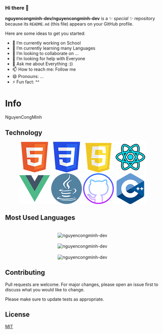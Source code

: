 ### Hi there 👋


**nguyencongminh-dev/nguyencongminh-dev** is a ✨ _special_ ✨ repository because its `README.md` (this file) appears on your GitHub profile.

Here are some ideas to get you started:

- 🔭 I’m currently working on School
- 🌱 I’m currently learning many Languages
- 👯 I’m looking to collaborate on ...
- 🤔 I’m looking for help with Everyone
- 💬 Ask me about Everything :))
- 📫 How to reach me: Follow me
- 😄 Pronouns: ...
- ⚡ Fun fact: ^^


# Info

NguyenCongMinh

## Technology

<div align="center">
    <img src="img/html.png" alt="">
    <img src="img/css.png" alt="">
    <img src="img/js.png" alt="">
    <img src="img/reactjs.png" alt="">
    <img src="img/vuejs.png" alt="">
    <img src="img/java.png" alt="">
    <img src="img/Github.png" alt="">
    <img src="img/C.png" alt="">
</div>

## Most Used Languages
<br/>
<div align="center"><img align="center" src="https://github-readme-stats.vercel.app/api?username=nguyencongminh-dev&show_icons=true&theme=radical" alt="nguyencongminh-dev" /></div>
<br/>
<div align="center"><img align="center" src="https://github-readme-stats.vercel.app/api/top-langs/?username=nguyencongminh-dev&langs_count=10" alt="nguyencongminh-dev" /></div>
<br/>
<div align="center"><img align="center" src="https://github-readme-stats.vercel.app/api/wakatime?username=willianrod" alt="nguyencongminh-dev" /></div>


## Contributing
Pull requests are welcome. For major changes, please open an issue first to discuss what you would like to change.

Please make sure to update tests as appropriate.

## License
[MIT](https://choosealicense.com/licenses/mit/)
